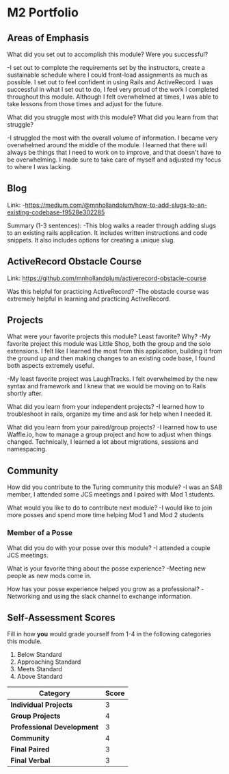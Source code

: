 # M2 Portfolio

## Areas of Emphasis

What did you set out to accomplish this module? Were you successful?

-I set out to complete the requirements set by the instructors, create a sustainable schedule where I could front-load assignments as much as possible. I set out to feel confident in using Rails and ActiveRecord.
I was successful in what I set out to do, I feel very proud of the work I completed throughout this module. Although I felt overwhelmed at times, I was able to take lessons from those times and adjust for the future.

What did you struggle most with this module? What did you learn from that struggle?

-I struggled the most with the overall volume of information. I became very overwhelmed around the middle of the module. I learned that there will always be things that I need to work on to improve, and that doesn't have to be overwhelming. I made sure to take care of myself and adjusted my focus to where I was lacking.

## Blog

Link: -https://medium.com/@mnhollandplum/how-to-add-slugs-to-an-existing-codebase-f9528e302285

Summary (1-3 sentences):
-This blog walks a reader through adding slugs to an existing rails application. It includes written instructions and code snippets. It also includes options for creating a unique slug.

## ActiveRecord Obstacle Course
Link: https://github.com/mnhollandplum/activerecord-obstacle-course

Was this helpful for practicing ActiveRecord?
-The obstacle course was extremely helpful in learning and practicing ActiveRecord.

## Projects

What were your favorite projects this module? Least favorite? Why?
-My favorite project this module was Little Shop, both the group and the solo extensions. I felt like I learned the most from this application, building it from the ground up and then making changes to an existing code base, I found both aspects extremely useful.

-My least favorite project was LaughTracks. I felt overwhelmed by the new syntax and framework and I knew that we would be moving on to Rails shortly after.

What did you learn from your independent projects?
-I learned how to troubleshoot in rails, organize my time and ask for help when I needed it.

What did you learn from your paired/group projects?
-I learned how to use Waffle.io, how to manage a group project and how to adjust when things changed. Technically, I learned a lot about migrations, sessions and namespacing.


## Community

How did you contribute to the Turing community this module?
-I was an SAB member, I attended some JCS meetings and I paired with Mod 1 students.

What would you like to do to contribute next module?
-I would like to join more posses and spend more time helping Mod 1 and Mod 2 students

### Member of a Posse

What did you do with your posse over this module?
-I attended a couple JCS meetings.

What is your favorite thing about the posse experience?
-Meeting new people as new mods come in.

How has your posse experience helped you grow as a professional?
-Networking and using the slack channel to exchange information.

## Self-Assessment Scores

Fill in how **you** would grade yourself from 1-4 in the following categories this module.

1. Below Standard
2. Approaching Standard
3. Meets Standard
4. Above Standard


| Category                     | Score |
| -----------------------------| ----- |
| **Individual Projects**      |   3   |
| **Group Projects**           |   4   |
| **Professional Development** |   3   |
| **Community**                |   4   |
| **Final Paired**             |   3   |
| **Final Verbal**             |   3   |
